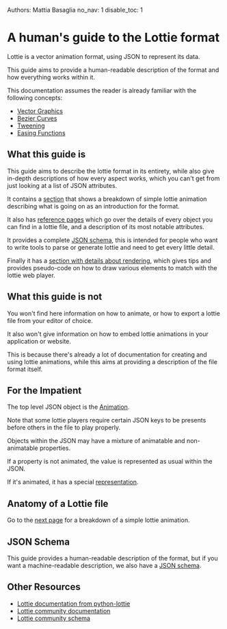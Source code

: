 Authors: Mattia Basaglia
no_nav: 1
disable_toc: 1

# A human's guide to the Lottie format

Lottie is a vector animation format, using JSON to represent its data.

This guide aims to provide a human-readable description of the format and how
everything works within it.

This documentation assumes the reader is already familiar with the following concepts:

* [Vector Graphics](https://en.wikipedia.org/wiki/Vector_graphics)
* [Bezier Curves](https://en.wikipedia.org/wiki/B%C3%A9zier_curve)
* [Tweening](https://en.wikipedia.org/wiki/Inbetweening)
* [Easing Functions](https://www.febucci.com/2018/08/easing-functions/)

## What this guide is

This guide aims to describe the lottie format in its entirety, while also give
in-depth descriptions of how every aspect works, which you can't get from just
looking at a list of JSON attributes.

It contains a [section](breakdown/bouncy_ball.md) that shows a breakdown of
simple lottie animation describing what is going on as an introduction for the format.

It also has [reference pages](layers.md) which go over the details of every object
you can find in a lottie file, and a description of its most notable attributes.

It provides a complete [JSON schema](schema/lottie.schema.json), this is intended
for people who want to write tools to parse or generate lottie and need to get
every little detail.

Finally it has a [section with details about rendering](rendering.md),
which gives tips and provides pseudo-code on how to draw various elements to
match with the lottie web player.

## What this guide is not

You won't find here information on how to animate, or how to export a lottie
file from your editor of choice.

It also won't give information on how to embed lottie animations in your
application or website.

This is because there's already a lot of documentation for creating and using
lottie animations, while this aims at providing a description of the file format itself.

## For the Impatient

The top level JSON object is the [Animation](animation.md).

Note that some lottie players require certain JSON keys to be presents before others in the file
to play properly.

Objects within the JSON may have a mixture of animatable and non-animatable properties.

If a property is not animated, the value is represented as usual within the JSON.

If it's animated, it has a special [representation](concepts/#animated-property).

## Anatomy of a Lottie file

Go to the [next page](breakdown/bouncy_ball.md) for a breakdown of a simple
lottie animation.

## JSON Schema

This guide provides a human-readable description of the format, but if you want
a machine-readable description, we also have a [JSON schema](schema/lottie.schema.json).


## Other Resources

* [Lottie documentation from python-lottie](https://mattbas.gitlab.io/python-lottie/group__Lottie.html#details)
* [Lottie community documentation](https://github.com/lottie-animation-community/docs)
* [Lottie community schema](https://github.com/lottie-animation-community/tests)
